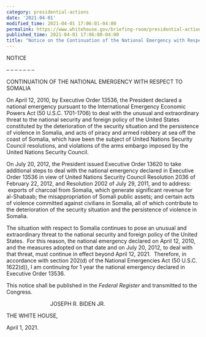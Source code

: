 ```yaml
---
category: presidential-actions
date: '2021-04-01'
modified_time: 2021-04-01 17:06:01-04:00
permalink: https://www.whitehouse.gov/briefing-room/presidential-actions/2021/04/01/notice-on-the-continuation-of-the-national-emergency-with-respect-to-somalia/
published_time: 2021-04-01 17:06:00-04:00
title: "Notice on the Continuation of the National Emergency with Respect to\_Somalia"
---
```

 
NOTICE

– – – – – – –

CONTINUATION OF THE NATIONAL EMERGENCY WITH RESPECT TO SOMALIA

On April 12, 2010, by Executive Order 13536, the President declared a
national emergency pursuant to the International Emergency Economic
Powers Act (50 U.S.C. 1701-1706) to deal with the unusual and
extraordinary threat to the national security and foreign policy of the
United States constituted by the deterioration of the security situation
and the persistence of violence in Somalia, and acts of piracy and armed
robbery at sea off the coast of Somalia, which have been the subject of
United Nations Security Council resolutions, and violations of the arms
embargo imposed by the United Nations Security Council.

On July 20, 2012, the President issued Executive Order 13620 to take
additional steps to deal with the national emergency declared in
Executive Order 13536 in view of United Nations Security Council
Resolution 2036 of February 22, 2012, and Resolution 2002 of July 29,
2011, and to address:  exports of charcoal from Somalia, which generate
significant revenue for al-Shabaab; the misappropriation of Somali
public assets; and certain acts of violence committed against civilians
in Somalia, all of which contribute to the deterioration of the security
situation and the persistence of violence in Somalia.

The situation with respect to Somalia continues to pose an unusual and
extraordinary threat to the national security and foreign policy of the
United States.  For this reason, the national emergency declared on
April 12, 2010, and the measures adopted on that date and on July 20,
2012, to deal with that threat, must continue in effect beyond April 12,
2021.  Therefore, in accordance with section 202(d) of the National
Emergencies Act (50 U.S.C. 1622(d)), I am continuing for 1 year the
national emergency declared in Executive Order 13536.

This notice shall be published in the *Federal Register* and transmitted
to the Congress.

                             JOSEPH R. BIDEN JR.

THE WHITE HOUSE,

April 1, 2021.
